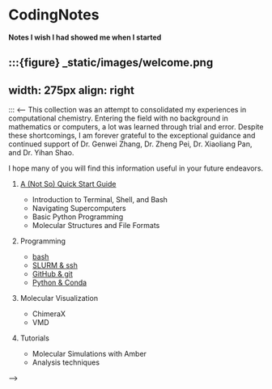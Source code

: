 # CodingNotes

**Notes I wish I had showed me when I started**

:::{figure} _static/images/welcome.png
---
width: 275px
align: right
---
:::
<--
This collection was an attempt to consolidated my experiences in computational chemistry. Entering the field with no background in mathematics or computers, a lot was learned through trial and error. Despite these shortcomings, I am forever grateful to the exceptional guidance and continued support of Dr. Genwei Zhang, Dr. Zheng Pei, Dr. Xiaoliang Pan, and Dr. Yihan Shao.

I hope many of you will find this information useful in your future endeavors.

1. [A (Not So) Quick Start Guide](notebooks/quickstart/overview)
    * Introduction to Terminal, Shell, and Bash
    * Navigating Supercomputers
    * Basic Python Programming 
    * Molecular Structures and File Formats


2. Programming
    *  [bash](notebooks/bash/overview) 
    *  [SLURM & ssh](notebooks/hpc/overview)
    *  [GitHub & git](notebooks/git/overview)
    *  [Python & Conda](notebooks/python/overview)


3. Molecular Visualization
    * ChimeraX
    * VMD


4.  Tutorials
    * Molecular Simulations with Amber
    * Analysis techniques

 -->
